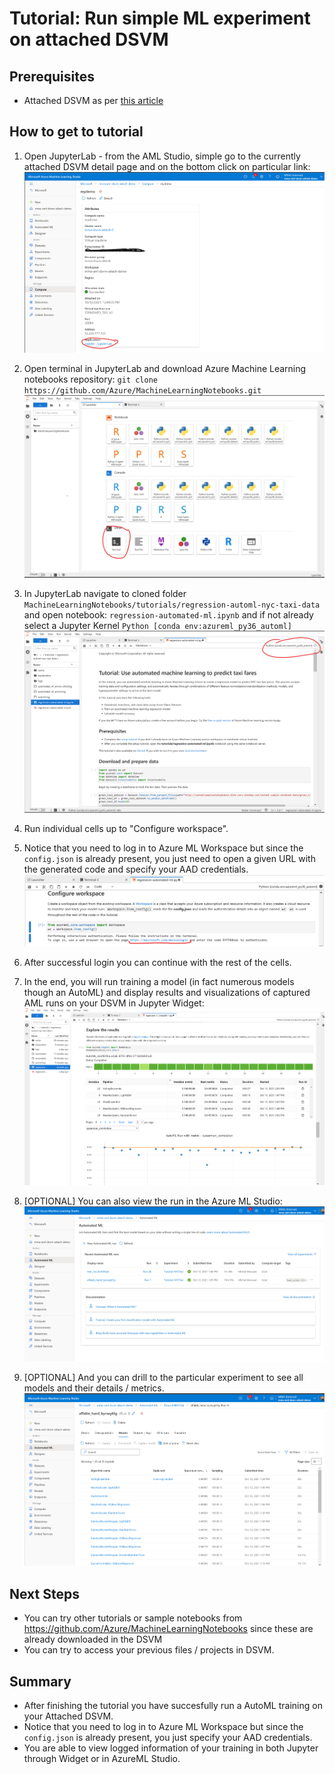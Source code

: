 # Tutorial: Run simple ML experiment on attached DSVM

## Prerequisites
- Attached DSVM as per [this article](../README.md)

## How to get to tutorial
1. Open JupyterLab - from the AML Studio, simple go to the currently attached DSVM detail page and on the bottom click on particular link: ![access-jupyter](../media\tut-open-jupyter.png) 

1. Open terminal in JupyterLab and download Azure Machine Learning notebooks repository: `git clone https://github.com/Azure/MachineLearningNotebooks.git` ![access-jupyter-terminal](../media\tut-open-terminal.png) 

1. In JupyterLab navigate to cloned folder `MachineLearningNotebooks/tutorials/regression-automl-nyc-taxi-data` and open notebook: `regression-automated-ml.ipynb` and if not already select a Jupyter Kernel `Python [conda env:azureml_py36_automl]`![tutorial-notebook](../media/tut-notebook.png)

1. Run individual cells up to "Configure workspace".

1. Notice that you need to log in to Azure ML Workspace but since the `config.json` is already present, you just need to open a given URL with the generated code and specify your AAD credentials. ![login-to-aml](../media/tut-aml-login.png)

1. After successful login you can continue with the rest of the cells.

1. In the end, you will run training a model (in fact numerous models though an AutoML) and display results and visualizations of captured AML runs on your DSVM in Jupyter Widget: ![azureml-widget](../media/tut-aml-widget.png)

1. [OPTIONAL] You can also view the run in the Azure ML Studio: ![aml-studio](../media/tut-aml-runs.png)

1. [OPTIONAL] And you can drill to the particular experiment to see all models and their details / metrics. ![aml-studio-detail](../media/tut-aml-run-detail.png)


## Next Steps
 * You can try other tutorials or sample notebooks from https://github.com/Azure/MachineLearningNotebooks since these are already downloaded in the DSVM
 * You can try to access your previous files / projects in DSVM.
 
## Summary
 * After finishing the tutorial you have succesfully run a AutoML training on your Attached DSVM.
 * Notice that you need to log in to Azure ML Workspace but since the `config.json` is already present, you just specify your AAD credentials.
 * You are able to view logged information of your training in both Jupyter through Widget or in AzureML Studio.
